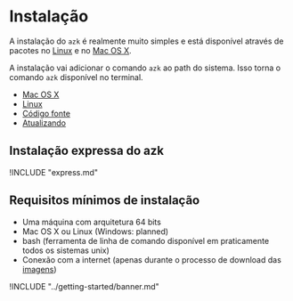# Instalação

A instalação do `azk` é realmente muito simples e está disponível através de pacotes no [Linux](linux.md) e no [Mac OS X](mac_os_x.md).

A instalação vai adicionar o comando `azk` ao path do sistema. Isso torna o comando `azk` disponível no terminal.

- [Mac OS X](mac_os_x.md)
- [Linux](linux.md)
- [Código fonte](source-code.md)
- [Atualizando](upgrading.md)

## Instalação expressa do azk

!INCLUDE "express.md"

## Requisitos mínimos de instalação

* Uma máquina com arquitetura 64 bits
* Mac OS X ou Linux (Windows: planned)
* bash (ferramenta de linha de comando disponível em praticamente todos os sistemas unix)
* Conexão com a internet (apenas durante o processo de download das [imagens](../imagens/README.md))

!INCLUDE "../getting-started/banner.md"
